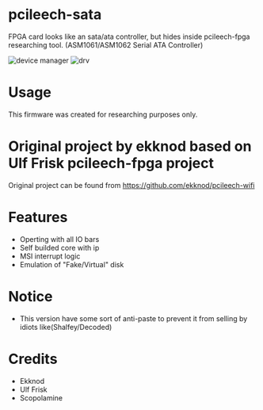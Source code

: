 # pcileech-sata
FPGA card looks like an sata/ata controller, but hides inside pcileech-fpga researching tool. (ASM1061/ASM1062 Serial ATA Controller)

![device manager](https://github.com/user-attachments/assets/2292e843-8029-4e7e-8a42-7f4f198477ae)
![drv](https://github.com/user-attachments/assets/b667b244-ac22-42bf-b3dd-ad1c8feba29a)
# Usage
This firmware was created for researching purposes only.
# Original project by ekknod based on Ulf Frisk pcileech-fpga project
Original project can be found from https://github.com/ekknod/pcileech-wifi
# Features
- Operting with all IO bars
- Self builded core with ip
- MSI interrupt logic
- Emulation of "Fake/Virtual" disk
# Notice
- This version have some sort of anti-paste to prevent it from selling by idiots like(Shalfey/Decoded)
# Credits
- Ekknod
- Ulf Frisk
- Scopolamine
